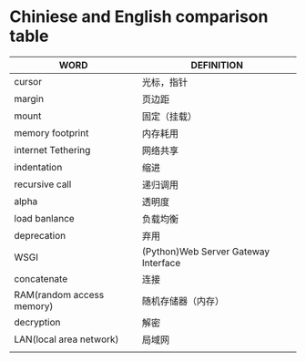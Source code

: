 # Chiniese and English comparison table

| WORD                      | DEFINITION                           |
| ------------------------- | ------------------------------------ |
| cursor                    | 光标，指针                           |
| margin                    | 页边距                               |
| mount                     | 固定（挂载）                         |
| memory footprint          | 内存耗用                             |
| internet Tethering        | 网络共享                             |
| indentation               | 缩进                                 |
| recursive call            | 递归调用                             |
| alpha                     | 透明度                               |
| load banlance             | 负载均衡                             |
| deprecation               | 弃用                                 |
| WSGI                      | (Python)Web Server Gateway Interface |
| concatenate               | 连接                                 |
| RAM(random access memory) | 随机存储器（内存）                   |
| decryption                | 解密                                 |
| LAN(local area network)   | 局域网                               |
|                           |                                      |
